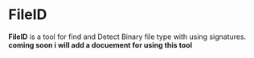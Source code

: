 # FileID

**FileID** is a tool for find and Detect Binary file type with using signatures.
</br>
**coming soon i will add a docuement for using this tool**